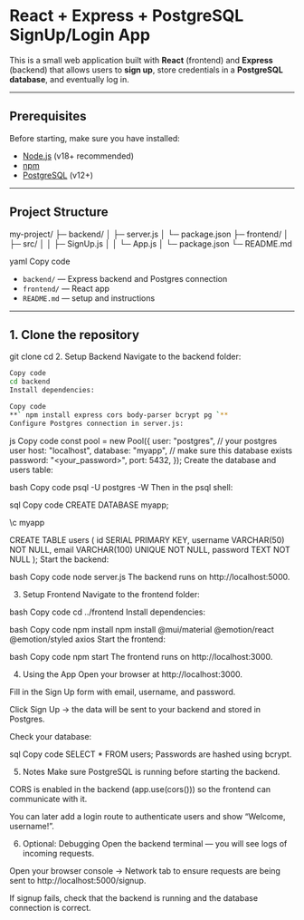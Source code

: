 # React + Express + PostgreSQL SignUp/Login App

This is a small web application built with **React** (frontend) and **Express** (backend) that allows users to **sign up**, store credentials in a **PostgreSQL database**, and eventually log in.

---

## Prerequisites

Before starting, make sure you have installed:

- [Node.js](https://nodejs.org/en/) (v18+ recommended)
- [npm](https://www.npmjs.com/)
- [PostgreSQL](https://www.postgresql.org/) (v12+)

---

## Project Structure

my-project/
├─ backend/
│ ├─ server.js
│ └─ package.json
├─ frontend/
│ ├─ src/
│ │ ├─ SignUp.js
│ │ └─ App.js
│ └─ package.json
└─ README.md

yaml
Copy code

- `backend/` — Express backend and Postgres connection
- `frontend/` — React app
- `README.md` — setup and instructions

---

## 1. Clone the repository

git clone <your-repo-url>
cd <your-project-folder>
2. Setup Backend
Navigate to the backend folder:

```bash
Copy code
cd backend
Install dependencies:
```

```bash
Copy code
**` npm install express cors body-parser bcrypt pg `**
Configure Postgres connection in server.js:
```

js
Copy code
const pool = new Pool({
  user: "postgres",         // your postgres user
  host: "localhost",
  database: "myapp",        // make sure this database exists
  password: "<your_password>",
  port: 5432,
});
Create the database and users table:

bash
Copy code
psql -U postgres -W
Then in the psql shell:

sql
Copy code
CREATE DATABASE myapp;

\c myapp

CREATE TABLE users (
  id SERIAL PRIMARY KEY,
  username VARCHAR(50) NOT NULL,
  email VARCHAR(100) UNIQUE NOT NULL,
  password TEXT NOT NULL
);
Start the backend:

bash
Copy code
node server.js
The backend runs on http://localhost:5000.

3. Setup Frontend
Navigate to the frontend folder:

bash
Copy code
cd ../frontend
Install dependencies:

bash
Copy code
npm install
npm install @mui/material @emotion/react @emotion/styled axios
Start the frontend:

bash
Copy code
npm start
The frontend runs on http://localhost:3000.

4. Using the App
Open your browser at http://localhost:3000.

Fill in the Sign Up form with email, username, and password.

Click Sign Up → the data will be sent to your backend and stored in Postgres.

Check your database:

sql
Copy code
SELECT * FROM users;
Passwords are hashed using bcrypt.

5. Notes
Make sure PostgreSQL is running before starting the backend.

CORS is enabled in the backend (app.use(cors())) so the frontend can communicate with it.

You can later add a login route to authenticate users and show “Welcome, username!”.

6. Optional: Debugging
Open the backend terminal — you will see logs of incoming requests.

Open your browser console → Network tab to ensure requests are being sent to http://localhost:5000/signup.

If signup fails, check that the backend is running and the database connection is correct.
